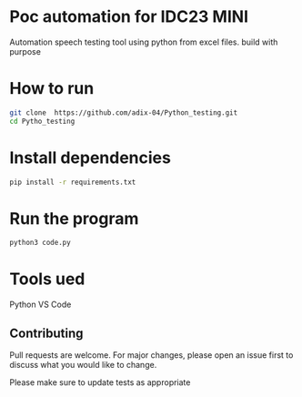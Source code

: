 
# Poc automation for IDC23 MINI
Automation speech testing tool using python from excel files. 
build with purpose
# How to run

```bash
git clone  https://github.com/adix-04/Python_testing.git
cd Pytho_testing
```
# Install dependencies
```bash
pip install -r requirements.txt
```
# Run the program

```bash
python3 code.py
```
# Tools ued 
Python
VS Code
## Contributing

Pull requests are welcome. For major changes, please open an issue first
to discuss what you would like to change.

Please make sure to update tests as appropriate
